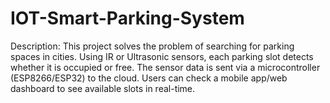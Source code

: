 # IOT-Smart-Parking-System
Description: This project solves the problem of searching for parking spaces in cities. Using IR or Ultrasonic sensors, each parking slot detects whether it is occupied or free. The sensor data is sent via a microcontroller (ESP8266/ESP32) to the cloud. Users can check a mobile app/web dashboard to see available slots in real-time.
